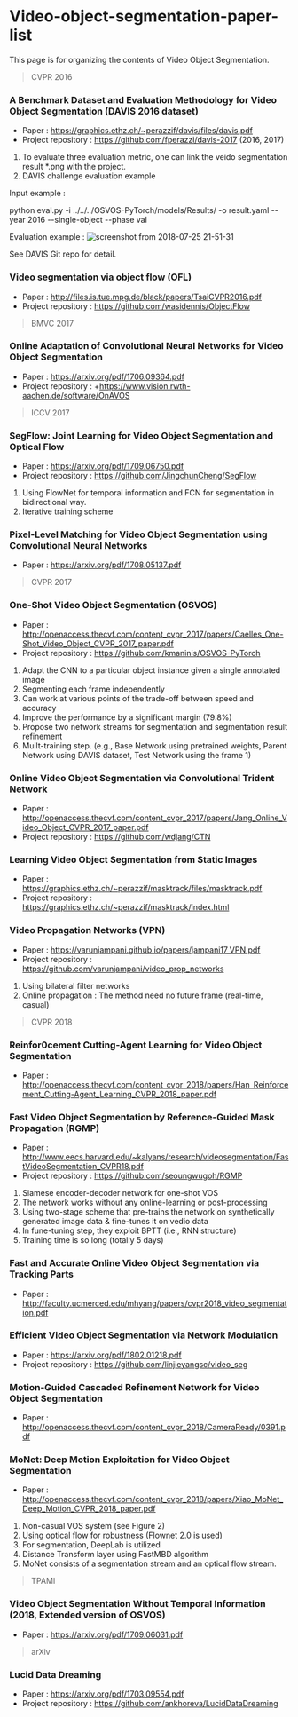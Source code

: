 # Video-object-segmentation-paper-list
This page is for organizing the contents of Video Object Segmentation.

>CVPR 2016
### A Benchmark Dataset and Evaluation Methodology for Video Object Segmentation (DAVIS 2016 dataset)
  - Paper : https://graphics.ethz.ch/~perazzif/davis/files/davis.pdf
  - Project repository : https://github.com/fperazzi/davis-2017 (2016, 2017)
  1) To evaluate three evaluation metric, one can link the veido segmentation result *.png with the project.
  2) DAVIS challenge evaluation example 

Input example :

python eval.py -i ../../../OSVOS-PyTorch/models/Results/ -o result.yaml --year 2016 --single-object --phase val

Evaluation example :
![screenshot from 2018-07-25 21-51-31](https://user-images.githubusercontent.com/41351363/43202009-2c29ceb6-9055-11e8-912b-b53569804a36.png)

See DAVIS Git repo for detail.


### Video segmentation via object flow (OFL)
  - Paper : http://files.is.tue.mpg.de/black/papers/TsaiCVPR2016.pdf
  - Project repository : https://github.com/wasidennis/ObjectFlow




>BMVC 2017

### Online Adaptation of Convolutional Neural Networks for Video Object Segmentation
  - Paper : https://arxiv.org/pdf/1706.09364.pdf
  - Project repository : +https://www.vision.rwth-aachen.de/software/OnAVOS


>ICCV 2017

### SegFlow: Joint Learning for Video Object Segmentation and Optical Flow
  - Paper : https://arxiv.org/pdf/1709.06750.pdf
  - Project repository : https://github.com/JingchunCheng/SegFlow
  
  1) Using FlowNet for temporal information and FCN for segmentation in bidirectional way.
  2) Iterative training scheme

  

### Pixel-Level Matching for Video Object Segmentation using Convolutional Neural Networks
  - Paper : https://arxiv.org/pdf/1708.05137.pdf
  
>CVPR 2017
### One-Shot Video Object Segmentation (OSVOS)

  - Paper : http://openaccess.thecvf.com/content_cvpr_2017/papers/Caelles_One-Shot_Video_Object_CVPR_2017_paper.pdf
  - Project repository : https://github.com/kmaninis/OSVOS-PyTorch
  
  1) Adapt the CNN to a particular object instance given a single annotated image
  2) Segmenting each frame independently
  3) Can work at various points of the trade-off between speed and accuracy
  4) Improve the performance by a significant margin (79.8%)
  5) Propose two network streams for segmentation and segmentation result refinement
  6) Muilt-training step. (e.g., Base Network using pretrained weights, Parent Network using DAVIS dataset, Test Network using the frame 1)
  
### Online Video Object Segmentation via Convolutional Trident Network
  - Paper : http://openaccess.thecvf.com/content_cvpr_2017/papers/Jang_Online_Video_Object_CVPR_2017_paper.pdf
  - Project repository : https://github.com/wdjang/CTN
  
### Learning Video Object Segmentation from Static Images
  - Paper : https://graphics.ethz.ch/~perazzif/masktrack/files/masktrack.pdf  
  - Project repository : https://graphics.ethz.ch/~perazzif/masktrack/index.html
  
### Video Propagation Networks (VPN)
  - Paper : https://varunjampani.github.io/papers/jampani17_VPN.pdf
  - Project repository : https://github.com/varunjampani/video_prop_networks
  
  1) Using bilateral filter networks 
  2) Online propagation : The method need no future frame (real-time, casual)
 

>CVPR 2018
  ### Reinfor0cement Cutting-Agent Learning for Video Object Segmentation
  
  - Paper : http://openaccess.thecvf.com/content_cvpr_2018/papers/Han_Reinforcement_Cutting-Agent_Learning_CVPR_2018_paper.pdf
  
  ### Fast Video Object Segmentation by Reference-Guided Mask Propagation (RGMP)
  
  - Paper : http://www.eecs.harvard.edu/~kalyans/research/videosegmentation/FastVideoSegmentation_CVPR18.pdf
  - Project repository : https://github.com/seoungwugoh/RGMP
  
  1) Siamese encoder-decoder network for one-shot VOS
  2) The network works without any online-learning or post-processing
  3) Using two-stage scheme that pre-trains the network on synthetically generated image data & fine-tunes it on vedio data
  4) In fune-tuning step, they exploit BPTT (i.e., RNN structure) 
  5) Training time is so long (totally 5 days)
  
  
  
  ### Fast and Accurate Online Video Object Segmentation via Tracking Parts
  
  - Paper : http://faculty.ucmerced.edu/mhyang/papers/cvpr2018_video_segmentation.pdf

  ### Efficient Video Object Segmentation via Network Modulation
  
  - Paper : https://arxiv.org/pdf/1802.01218.pdf
  - Project repository : https://github.com/linjieyangsc/video_seg

  ### Motion-Guided Cascaded Refinement Network for Video Object Segmentation
  
  - Paper : http://openaccess.thecvf.com/content_cvpr_2018/CameraReady/0391.pdf
  
  ### MoNet: Deep Motion Exploitation for Video Object Segmentation
  
  - Paper : http://openaccess.thecvf.com/content_cvpr_2018/papers/Xiao_MoNet_Deep_Motion_CVPR_2018_paper.pdf
  
  1) Non-casual VOS system (see Figure 2)
  2) Using optical flow for robustness (Flownet 2.0 is used)
  3) For segmentation, DeepLab is utilized
  4) Distance Transform layer using FastMBD algorithm 
  5) MoNet consists of a segmentation stream and an optical flow stream.


>TPAMI

  ### Video Object Segmentation Without Temporal Information (2018, Extended version of OSVOS)
  - Paper : https://arxiv.org/pdf/1709.06031.pdf

>arXiv

  ### Lucid Data Dreaming
  - Paper : https://arxiv.org/pdf/1703.09554.pdf
  - Project repository : https://github.com/ankhoreva/LucidDataDreaming


